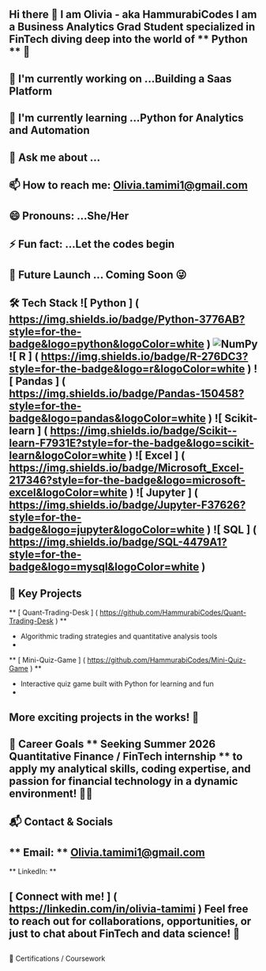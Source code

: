 ##
 Hi there 👋 I am Olivia - aka HammurabiCodes
I am a Business Analytics Grad Student specialized in FinTech diving deep into the world of 
**
Python
**
 🐍
-
 🔭 I'm currently working on ...Building a Saas Platform 
-
 🌱 I'm currently learning ...Python for Analytics and Automation 
-
 💬 Ask me about ...
-
 📫 How to reach me: Olivia.tamimi1@gmail.com
-
 😄 Pronouns: ...She/Her
-
 ⚡ Fun fact: ...Let the codes begin
-
 🚀 Future Launch ... Coming Soon 😜
---
##
 🛠️ Tech Stack
![
Python
]
(
https://img.shields.io/badge/Python-3776AB?style=for-the-badge&logo=python&logoColor=white
)
![NumPy](https://img.shields.io/badge/NumPy-013243?style=for-the-badge&logo=numpy&logoColor=white)
![
R
]
(
https://img.shields.io/badge/R-276DC3?style=for-the-badge&logo=r&logoColor=white
)
![
Pandas
]
(
https://img.shields.io/badge/Pandas-150458?style=for-the-badge&logo=pandas&logoColor=white
)
![
Scikit-learn
]
(
https://img.shields.io/badge/Scikit--learn-F7931E?style=for-the-badge&logo=scikit-learn&logoColor=white
)
![
Excel
]
(
https://img.shields.io/badge/Microsoft_Excel-217346?style=for-the-badge&logo=microsoft-excel&logoColor=white
)
![
Jupyter
]
(
https://img.shields.io/badge/Jupyter-F37626?style=for-the-badge&logo=jupyter&logoColor=white
)
![
SQL
]
(
https://img.shields.io/badge/SQL-4479A1?style=for-the-badge&logo=mysql&logoColor=white
)
---
##
 🚀 Key Projects
-
 
**
[
Quant-Trading-Desk
]
(
https://github.com/HammurabiCodes/Quant-Trading-Desk
)
**
 - Algorithmic trading strategies and quantitative analysis tools
-
 
**
[
Mini-Quiz-Game
]
(
https://github.com/HammurabiCodes/Mini-Quiz-Game
)
**
 - Interactive quiz game built with Python for learning and fun
-
 More exciting projects in the works! 🎯
---
##
 🎯 Career Goals
**
Seeking Summer 2026 Quantitative Finance / FinTech internship
**
 to apply my analytical skills, coding expertise, and passion for financial technology in a dynamic environment! 💼✨
---
##
 📬 Contact & Socials
-
 
**
Email:
**
 Olivia.tamimi1@gmail.com
-
 
**
LinkedIn:
**
 
[
Connect with me!
]
(
https://linkedin.com/in/olivia-tamimi
)
Feel free to reach out for collaborations, opportunities, or just to chat about FinTech and data science! 🌟
---
##
 📜 Certifications / Coursework
